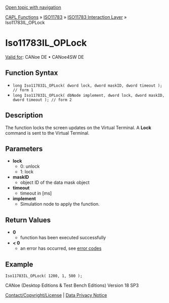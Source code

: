 [Open topic with navigation](../../../../../../CANoeDEFamily.htm#Topics/CAPLFunctions/ISO11783/ISOInteractionLayer/Functions/CAPLfunctionIso11783ILOPLock.md)

[CAPL Functions](../../../CAPLfunctions.md) » [ISO11783](../../CAPLfunctionsISO11783Overview.md) » [ISO11783 Interaction Layer](../CAPLfunctionsISOILOverview.md) » Iso11783IL_OPLock

# Iso11783IL_OPLock

[Valid for](../../../../Shared/FeatureAvailability.md):  CANoe DE • CANoe4SW DE

## Function Syntax

- `long Iso11783IL_OPLock( dword lock, dword maskID, dword timeout ); // form 1`
- `long Iso11783IL_OPLock( dbNode implement, dword lock, dword maskID, dword timeout ); // form 2`

## Description

The function locks the screen updates on the Virtual Terminal. A **Lock** command is sent to the Virtual Terminal.

## Parameters

- **lock**
  - 0: unlock
  - 1: lock
- **maskID**
  - object ID of the data mask object
- **timeout**
  - timeout in [ms]
- **implement**
  - Simulation node to apply the function.

## Return Values

- **0**
  - function has been executed successfully
- **< 0**
  - an error has occurred, see [error codes](../../../CAPLfunctionsISOj1939ErrorCodes.md)

## Example

```plaintext
Iso11783IL_OPLock( 1200, 1, 500 );
```

CANoe (Desktop Editions & Test Bench Editions) Version 18 SP3

[Contact/Copyright/License](../../../../Shared/ContactCopyrightLicense.md) | [Data Privacy Notice](https://www.vector.com/int/en/company/get-info/privacy-policy/)
